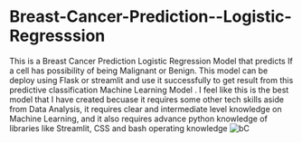 # Breast-Cancer-Prediction--Logistic-Regresssion
This is a Breast Cancer Prediction Logistic Regression Model that predicts If a cell has possibility of being Malignant or Benign. This model can be deploy using Flask or streamlit and use it successfully to get result from this predictive classification Machine Learning Model . I feel like this is the best model that I have created becuase it requires some other tech skills aside from Data Analysis, it requires clear and intermediate level knowledge on Machine Learning, and it also requires advance python knowledge of libraries like Streamlit, CSS and bash operating knowledge
![bC](https://github.com/Risad-Raihan/Breast-Cancer-Prediction--Logistic-Regresssion/assets/72878885/2ff229f0-b85b-4281-9e35-398be9a94631)
